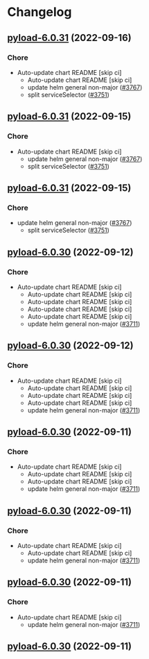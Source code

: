 # Changelog



## [pyload-6.0.31](https://github.com/truecharts/charts/compare/pyload-ng-0.0.27...pyload-6.0.31) (2022-09-16)

### Chore

- Auto-update chart README [skip ci]
  - Auto-update chart README [skip ci]
  - update helm general non-major ([#3767](https://github.com/truecharts/charts/issues/3767))
  - split serviceSelector ([#3751](https://github.com/truecharts/charts/issues/3751))




## [pyload-6.0.31](https://github.com/truecharts/charts/compare/pyload-ng-0.0.27...pyload-6.0.31) (2022-09-15)

### Chore

- Auto-update chart README [skip ci]
  - update helm general non-major ([#3767](https://github.com/truecharts/charts/issues/3767))
  - split serviceSelector ([#3751](https://github.com/truecharts/charts/issues/3751))




## [pyload-6.0.31](https://github.com/truecharts/charts/compare/pyload-ng-0.0.27...pyload-6.0.31) (2022-09-15)

### Chore

- update helm general non-major ([#3767](https://github.com/truecharts/charts/issues/3767))
  - split serviceSelector ([#3751](https://github.com/truecharts/charts/issues/3751))




## [pyload-6.0.30](https://github.com/truecharts/charts/compare/pyload-6.0.29...pyload-6.0.30) (2022-09-12)

### Chore

- Auto-update chart README [skip ci]
  - Auto-update chart README [skip ci]
  - Auto-update chart README [skip ci]
  - Auto-update chart README [skip ci]
  - Auto-update chart README [skip ci]
  - update helm general non-major ([#3711](https://github.com/truecharts/charts/issues/3711))




## [pyload-6.0.30](https://github.com/truecharts/charts/compare/pyload-6.0.29...pyload-6.0.30) (2022-09-12)

### Chore

- Auto-update chart README [skip ci]
  - Auto-update chart README [skip ci]
  - Auto-update chart README [skip ci]
  - Auto-update chart README [skip ci]
  - update helm general non-major ([#3711](https://github.com/truecharts/charts/issues/3711))




## [pyload-6.0.30](https://github.com/truecharts/charts/compare/pyload-6.0.29...pyload-6.0.30) (2022-09-11)

### Chore

- Auto-update chart README [skip ci]
  - Auto-update chart README [skip ci]
  - Auto-update chart README [skip ci]
  - update helm general non-major ([#3711](https://github.com/truecharts/charts/issues/3711))




## [pyload-6.0.30](https://github.com/truecharts/charts/compare/pyload-6.0.29...pyload-6.0.30) (2022-09-11)

### Chore

- Auto-update chart README [skip ci]
  - Auto-update chart README [skip ci]
  - update helm general non-major ([#3711](https://github.com/truecharts/charts/issues/3711))




## [pyload-6.0.30](https://github.com/truecharts/charts/compare/pyload-6.0.29...pyload-6.0.30) (2022-09-11)

### Chore

- Auto-update chart README [skip ci]
  - update helm general non-major ([#3711](https://github.com/truecharts/charts/issues/3711))




## [pyload-6.0.30](https://github.com/truecharts/charts/compare/pyload-6.0.29...pyload-6.0.30) (2022-09-11)

